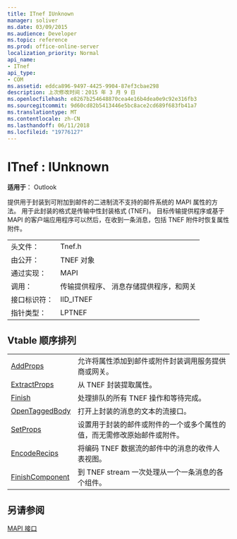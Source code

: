 ```yaml
---
title: ITnef IUnknown
manager: soliver
ms.date: 03/09/2015
ms.audience: Developer
ms.topic: reference
ms.prod: office-online-server
localization_priority: Normal
api_name:
- ITnef
api_type:
- COM
ms.assetid: eddca896-9497-4425-9904-87ef3cbae298
description: 上次修改时间：2015 年 3 月 9 日
ms.openlocfilehash: e8267b254648870cea4e16b4dea0e9c92e316fb3
ms.sourcegitcommit: 9d60cd82b5413446e5bc8ace2cd689f683fb41a7
ms.translationtype: MT
ms.contentlocale: zh-CN
ms.lasthandoff: 06/11/2018
ms.locfileid: "19776127"
---
```

# <a name="itnef--iunknown"></a>ITnef : IUnknown

  
  
**适用于**： Outlook 
  
提供用于封装到可附加到邮件的二进制流不支持的邮件系统的 MAPI 属性的方法。 用于此封装的格式是传输中性封装格式 (TNEF)。 目标传输提供程序或基于 MAPI 的客户端应用程序可以然后，在收到一条消息，包括 TNEF 附件时恢复属性附件。
  
|||
|:-----|:-----|
|头文件：  <br/> |Tnef.h  <br/> |
|由公开：  <br/> |TNEF 对象  <br/> |
|通过实现：  <br/> |MAPI  <br/> |
|调用：  <br/> |传输提供程序、 消息存储提供程序，和网关  <br/> |
|接口标识符：  <br/> |IID_ITNEF  <br/> |
|指针类型：  <br/> |LPTNEF  <br/> |
   
## <a name="vtable-order"></a>Vtable 顺序排列

|||
|:-----|:-----|
|[AddProps](itnef-addprops.md) <br/> |允许将属性添加到邮件或附件封装调用服务提供商或网关。  <br/> |
|[ExtractProps](itnef-extractprops.md) <br/> |从 TNEF 封装提取属性。  <br/> |
|[Finish](itnef-finish.md) <br/> |处理排队的所有 TNEF 操作和等待完成。  <br/> |
|[OpenTaggedBody](itnef-opentaggedbody.md) <br/> |打开上封装的消息的文本的流接口。  <br/> |
|[SetProps](itnef-setprops.md) <br/> |设置用于封装的邮件或附件的一个或多个属性的值，而无需修改原始邮件或附件。  <br/> |
|[EncodeRecips](itnef-encoderecips.md) <br/> |将编码 TNEF 数据流的邮件中的消息的收件人表视图。  <br/> |
|[FinishComponent](itnef-finishcomponent.md) <br/> |到 TNEF stream 一次处理从一个一条消息的各个组件。  <br/> |
   
## <a name="see-also"></a>另请参阅



[MAPI 接口](mapi-interfaces.md)


